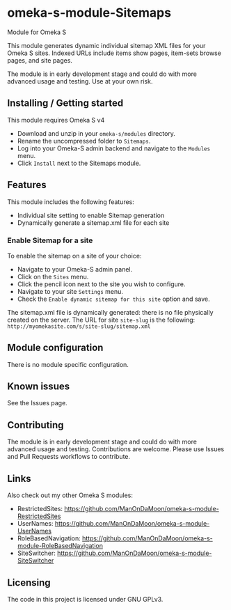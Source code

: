 # omeka-s-module-Sitemaps
Module for Omeka S

This module generates dynamic individual sitemap XML files for your Omeka S sites.
Indexed URLs include items show pages, item-sets browse pages, and site pages.

The module is in early development stage and could do with more advanced usage and testing. Use at your own risk.

## Installing / Getting started

This module requires Omeka S v4

* Download and unzip in your `omeka-s/modules` directory.
* Rename the uncompressed folder to `Sitemaps`.
* Log into your Omeka-S admin backend and navigate to the `Modules` menu.
* Click `Install` next to the Sitemaps module.

## Features

This module includes the following features:

* Individual site setting to enable Sitemap generation
* Dynamically generate a sitemap.xml file for each site

### Enable Sitemap for a site

To enable the sitemap on a site of your choice:

* Navigate to your Omeka-S admin panel.
* Click on the `Sites` menu.
* Click the pencil icon next to the site you wish to configure.
* Navigate to your site `Settings` menu.
* Check the `Enable dynamic sitemap for this site` option and save.

The sitemap.xml file is dynamically generated: there is no file physically created on the server.
The URL for site `site-slug` is the following: `http://myomekasite.com/s/site-slug/sitemap.xml`

## Module configuration

There is no module specific configuration.

## Known issues

See the Issues page.

## Contributing

The module is in early development stage and could do with more advanced usage and testing. Contributions are welcome. Please use Issues and Pull Requests workflows to contribute.

## Links

Also check out my other Omeka S modules:

* RestrictedSites: https://github.com/ManOnDaMoon/omeka-s-module-RestrictedSites
* UserNames: https://github.com/ManOnDaMoon/omeka-s-module-UserNames
* RoleBasedNavigation: https://github.com/ManOnDaMoon/omeka-s-module-RoleBasedNavigation
* SiteSwitcher: https://github.com/ManOnDaMoon/omeka-s-module-SiteSwitcher

## Licensing

The code in this project is licensed under GNU GPLv3.
